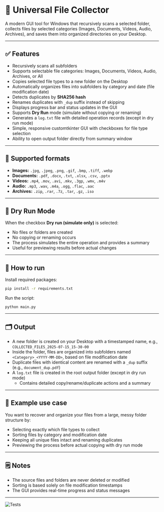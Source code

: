 # 📂 Universal File Collector

A modern GUI tool for Windows that recursively scans a selected folder, collects files by selected categories (Images, Documents, Videos, Audio, Archives), and saves them into organized directories on your Desktop.

---

## ✅ Features

- Recursively scans all subfolders  
- Supports selectable file categories: Images, Documents, Videos, Audio, Archives, or All  
- Copies selected file types to a new folder on the Desktop  
- Automatically organizes files into subfolders by category and date (file modification date)  
- Detects duplicates by **SHA256 hash**  
- Renames duplicates with `_dup` suffix instead of skipping  
- Displays progress bar and status updates in the GUI  
- Supports **Dry Run** mode (simulate without copying or renaming)  
- Generates a `log.txt` file with detailed operation records (except in dry run mode)  
- Simple, responsive customtkinter GUI with checkboxes for file type selection  
- Ability to open output folder directly from summary window  

---

## 📁 Supported formats

- **Images:** `.jpg`, `.jpeg`, `.png`, `.gif`, `.bmp`, `.tiff`, `.webp`  
- **Documents:** `.pdf`, `.docx`, `.txt`, `.xlsx`, `.csv`, `.pptx`  
- **Videos:** `.mp4`, `.mov`, `.avi`, `.mkv`, `.3gp`, `.wmv`, `.m4v`  
- **Audio:** `.mp3`, `.wav`, `.m4a`, `.ogg`, `.flac`, `.aac`  
- **Archives:** `.zip`, `.rar`, `.7z`, `.tar`, `.gz`, `.iso`  

---

## 🧪 Dry Run Mode

When the checkbox **Dry run (simulate only)** is selected:  
- No files or folders are created  
- No copying or renaming occurs  
- The process simulates the entire operation and provides a summary  
- Useful for previewing results before actual changes  

---

## 🚀 How to run

Install required packages:

```bash
pip install -r requirements.txt
````

Run the script:
```
python main.py
```

---

## 🗂️ Output

- A new folder is created on your Desktop with a timestamped name, e.g., `COLLECTED_FILES_2025-07-15_15-30-00`  
- Inside the folder, files are organized into subfolders named `<Category>_<YYYY-MM-DD>`, based on file modification date  
- Duplicate files with identical content are renamed with a `_dup` suffix (e.g., `document_dup.pdf`)  
- A `log.txt` file is created in the root output folder (except in dry run mode)  
  - Contains detailed copy/rename/duplicate actions and a summary  

---

## 📌 Example use case

You want to recover and organize your files from a large, messy folder structure by:  
- Selecting exactly which file types to collect  
- Sorting files by category and modification date  
- Keeping all unique files intact and renaming duplicates  
- Previewing the process before actual copying with dry run mode  

---

## 🗒️ Notes

- The source files and folders are never deleted or modified  
- Sorting is based solely on file modification timestamps  
- The GUI provides real-time progress and status messages

---

![Tests](https://github.com/draprar/tkinter-image-collector/actions/workflows/ci.yml/badge.svg)